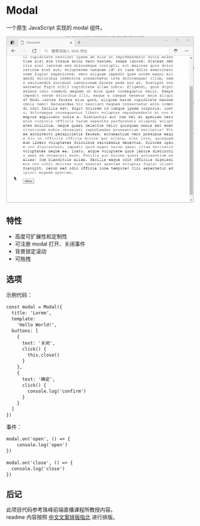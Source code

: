 # Modal

一个原生 JavaScript 实现的 modal 组件。

![demo](/assets/demo.gif)

## 特性

- 高度可扩展性和定制性
- 可注册 modal 打开、关闭事件
- 背景锁定滚动
- 可拖拽

## 选项

示例代码：

```
const modal = Modal({
  title: 'Lorem',
  template:
    'Hello World!',
  buttons: [
    {
      text: '关闭',
      click() {
        this.close()
      }
    },
    {
      text: '确定',
      click() {
        console.log('confirm')
      }
    }
  ]
})
```

事件：

```
modal.on('open', () => {
    console.log('open')
})

modal.on('close', () => {
  console.log('close')
})
```

## 后记

此项目代码参考珠峰前端直播课程所教授内容。  
readme 内容按照 [中文文案排版指北](https://github.com/sparanoid/chinese-copywriting-guidelines) 进行排版。
